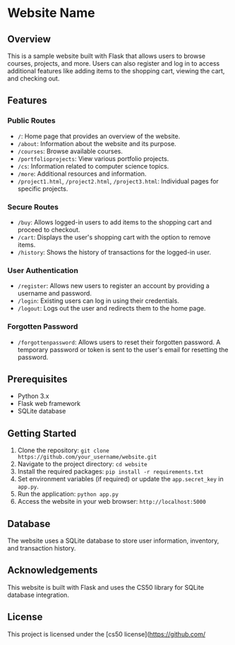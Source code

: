 # Website Name

## Overview

This is a sample website built with Flask that allows users to browse courses, projects, and more. Users can also register and log in to access additional features like adding items to the shopping cart, viewing the cart, and checking out.

## Features

### Public Routes

- `/`: Home page that provides an overview of the website.
- `/about`: Information about the website and its purpose.
- `/courses`: Browse available courses.
- `/portfolioprojects`: View various portfolio projects.
- `/cs`: Information related to computer science topics.
- `/more`: Additional resources and information.
- `/project1.html`, `/project2.html`, `/project3.html`: Individual pages for specific projects.

### Secure Routes

- `/buy`: Allows logged-in users to add items to the shopping cart and proceed to checkout.
- `/cart`: Displays the user's shopping cart with the option to remove items.
- `/history`: Shows the history of transactions for the logged-in user.

### User Authentication

- `/register`: Allows new users to register an account by providing a username and password.
- `/login`: Existing users can log in using their credentials.
- `/logout`: Logs out the user and redirects them to the home page.

### Forgotten Password

- `/forgottenpassword`: Allows users to reset their forgotten password. A temporary password or token is sent to the user's email for resetting the password.

## Prerequisites

- Python 3.x
- Flask web framework
- SQLite database

## Getting Started

1. Clone the repository: `git clone https://github.com/your_username/website.git`
2. Navigate to the project directory: `cd website`
3. Install the required packages: `pip install -r requirements.txt`
4. Set environment variables (if required) or update the `app.secret_key` in `app.py`.
5. Run the application: `python app.py`
6. Access the website in your web browser: `http://localhost:5000`

## Database

The website uses a SQLite database to store user information, inventory, and transaction history.

## Acknowledgements

This website is built with Flask and uses the CS50 library for SQLite database integration.

## License

This project is licensed under the [cs50 license](https://github.com/